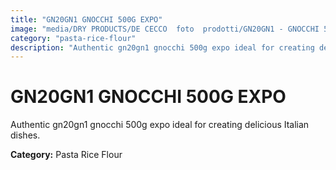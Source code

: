 ```yaml
---
title: "GN20GN1 GNOCCHI 500G EXPO"
image: "media/DRY PRODUCTS/DE CECCO  foto  prodotti/GN20GN1 - GNOCCHI 500G - EXPO.jpg"
category: "pasta-rice-flour"
description: "Authentic gn20gn1 gnocchi 500g expo ideal for creating delicious Italian dishes."
---
```


# GN20GN1 GNOCCHI 500G EXPO

Authentic gn20gn1 gnocchi 500g expo ideal for creating delicious Italian dishes.

**Category:** Pasta Rice Flour
